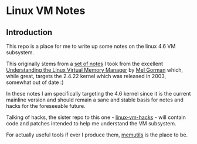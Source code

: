 # Linux VM Notes

## Introduction

This repo is a place for me to write up some notes on the linux 4.6 VM subsystem.

This originally stems from a [set of notes][linux-gorman] I took from the excellent [Understanding the Linux Virtual Memory Manager][amazon-gorman] by [Mel Gorman][gorman] which, while great, targets the 2.4.22 kernel which was released in 2003, somewhat out of date :)

In these notes I am specifically targeting the 4.6 kernel since it is the current mainline version and should remain a sane and stable basis for notes and hacks for the foreseeable future.

Talking of hacks, the sister repo to this one - [linux-vm-hacks][vm-hacks] - will contain code and patches intended to help me understand the VM subsystem.

For actually useful tools if ever I produce them, [memutils][memutils] is the place to be.

[linux-gorman]:https://github.com/lorenzo-stoakes/linux-gorman-book-notes
[amazon-gorman]:http://www.amazon.co.uk/Understanding-Virtual-Memory-Manager-Perens/dp/0131453483
[gorman]:http://www.csn.ul.ie/~mel/blog/
[vm-hacks]:https://github.com/lorenzo-stoakes/linux-vm-hacks
[memutils]:https://github.com/lorenzo-stoakes/memutils

